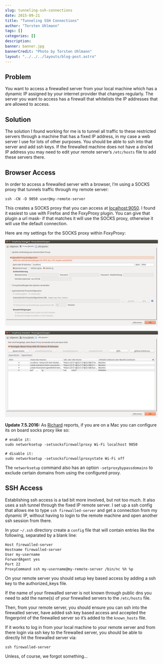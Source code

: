 ```yaml
---
slug: tunneling-ssh-connections
date: 2015-09-21
title: "Tunneling SSH Connections"
author: "Torsten Uhlmann"
tags: []
categories: []
description:
banner: banner.jpg
bannerCredit: "Photo by Torsten Uhlmann"
layout: "../../../layouts/blog-post.astro"
---
```


## Problem
You want to access a firewalled server from your local machine which has a dynamic IP assigned by your internet provider that changes regularly. The server you want to access has a firewall that whitelists the IP addresses that are allowed to access.

## Solution
The solution I found working for me is to tunnel all traffic to these restricted servers through a machine that has a fixed IP address, in my case a web server I use for lots of other purposes.
You should be able to ssh into that server and add ssh keys. If the firewalled machine does not have a dns’ed IP address you may need to edit your remote server’s `/etc/hosts` file to add these servers there.

## Browser Access
In order to access a firewalled server with a browser, I’m using a SOCKS proxy that tunnels traffic through my remote server:

```
ssh -CN -D 9050 user@my-remote-server
```

This creates a SOCKS proxy that you can access at [localhost:9050](localhost:9050).
I found it easiest to use with Firefox and the FoxyProxy plugin. You can give that plugin a url mask- if that matches it will use the SOCKS proxy, otherwise it will use the default connection.

Here are my settings for the SOCKS proxy within FoxyProxy:


![FoxyProxy SOCKS Config](./foxyproxy_1.png)

![FoxyProxy Details](./foxyproxy_2.png)

__Update 7.5.2016:__ As [Richard](https://twitter.com/d6y) reports, if you are on a Mac you can configure its on board socks proxy like so:

```
# enable it:
sudo networksetup -setsocksfirewallproxy Wi-Fi localhost 9050
```

```
# disable it:
sudo networksetup -setsocksfirewallproxystate Wi-Fi off
```

The `networksetup` command also has an option `-setproxybypassdomains` to exclude certain domains from using the configured proxy.


## SSH Access
Establishing ssh access is a tad bit more involved, but not too much. It also uses a ssh tunnel through the fixed IP remote server.
I set up a ssh config that allows me to type `ssh firewalled-server` and get a connection from my dynamic IP, without having to login to the remote machine and open another ssh session from there.


In your `~/.ssh` directory create a `config` file that will contain entries like the following, separated by a blank line:

```
Host firewalled-server
Hostname firewalled-server
User my-username
ForwardAgent yes
Port 22
ProxyCommand ssh my-username@my-remote-server /bin/nc %h %p
```

On your remote server you should setup key based access by adding a ssh key to the authorized_keys file.

If the name of your firewalled server is not known through public dns you need to add the name(s) of your firewalled servers to the `/etc/hosts` file.

Then, from your remote server, you should ensure you can ssh into the firewalled server, have added ssh key based access and accepted the fingerprint of the firewalled server so it’s added to the `known_hosts` file.

If it works to log in from your local machine to your remote server and from there login via ssh key to the firewalled server, you should be able to directly hit the firewalled server via:

```
ssh firewalled-server
```

Unless, of course, we forgot something…
